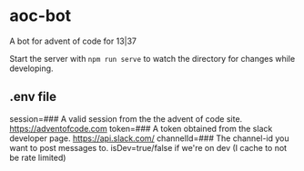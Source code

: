 # aoc-bot

A bot for advent of code for 13|37

Start the server with `npm run serve` to watch the directory for changes while developing.

## .env file

session=### A valid session from the the advent of code site. https://adventofcode.com
token=### A token obtained from the slack developer page. https://api.slack.com/
channelId=### The channel-id you want to post messages to.
isDev=true/false if we're on dev (I cache to not be rate limited)
